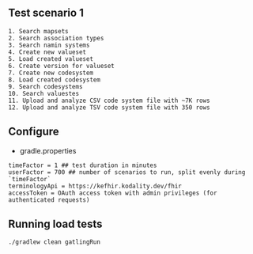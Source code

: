 
## Test scenario 1
```
1. Search mapsets
2. Search association types
3. Search namin systems
4. Create new valueset
5. Load created valueset
6. Create version for valueset
7. Create new codesystem
8. Load created codesystem
9. Search codesystems
10. Search valuestes
11. Upload and analyze CSV code system file with ~7K rows
12. Upload and analyze TSV code system file with 350 rows 
```

## Configure
* gradle.properties
```
timeFactor = 1 ## test duration in minutes
userFactor = 700 ## number of scenarios to run, split evenly during `timeFactor` 
terminologyApi = https://kefhir.kodality.dev/fhir
accessToken = OAuth access token with admin privileges (for authenticated requests)
```
## Running load tests
`./gradlew clean gatlingRun`
